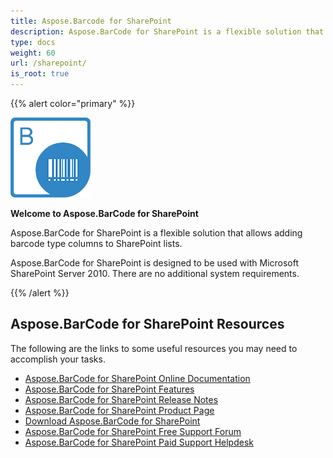 ```yaml
---
title: Aspose.Barcode for SharePoint
description: Aspose.BarCode for SharePoint is a flexible solution that allows you to add barcode type columns to SharePoint lists.
type: docs
weight: 60
url: /sharepoint/
is_root: true
---
```


{{% alert color="primary" %}}

![Aspose.BarCode for SharePoint](aspose-barcode-for-sharepoint.png)

**Welcome to Aspose.BarCode for SharePoint**

Aspose.BarCode for SharePoint is a flexible solution that allows adding barcode type columns to SharePoint lists.

Aspose.BarCode for SharePoint is designed to be used with Microsoft SharePoint Server 2010. There are no additional system requirements.

{{% /alert %}}

## **Aspose.BarCode for SharePoint Resources**

The following are the links to some useful resources you may need to accomplish your tasks.

- [Aspose.BarCode for SharePoint Online Documentation](/barcode/sharepoint/)
- [Aspose.BarCode for SharePoint Features](/barcode/sharepoint/features/)
- [Aspose.BarCode for SharePoint Release Notes](https://releases.aspose.com/barcode/sharepoint/release-notes/)
- [Aspose.BarCode for SharePoint Product Page](https://products.aspose.com/barcode/sharepoint)
- [Download Aspose.BarCode for SharePoint](https://releases.aspose.com/barcode/sharepoint/)
- [Aspose.BarCode for SharePoint Free Support Forum](https://forum.aspose.com/c/barcode)
- [Aspose.BarCode for SharePoint Paid Support Helpdesk](https://helpdesk.aspose.com/)
